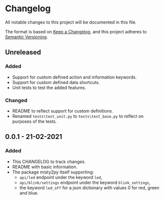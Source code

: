 # Changelog
All notable changes to this project will be documented in this file.

The format is based on [Keep a Changelog](https://keepachangelog.com/en/1.0.0/),
and this project adheres to [Semantic Versioning](https://semver.org/spec/v2.0.0.html).

## Unreleased
### Added
- Support for custom defined action and information keywords.
- Support for custom defined data shortcuts.
- Unit tests to test the added features.
### Changed
- README to reflect support for custom definitions.
- Renamed `tests\test_unit.py` to `tests\test_base.py` to reflect on purposes of the tests.

## 0.0.1 - 21-02-2021
### Added
- This CHANGELOG to track changes.
- README with basic information.
- The package misty2py itself supporting:
    - `api/led` endpoint under the keyword `led`,
    - `api/blink/settings` endpoint under the keyword `blink_settings`,
    - the keyword `led_off` for a json dictionary with values 0 for red, green and blue.

